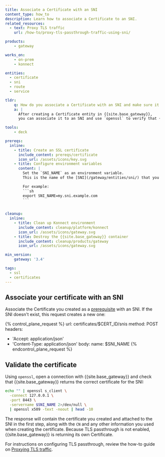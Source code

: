 ```yaml
---
title: Associate a Certificate with an SNI
content_type: how_to
description: Learn how to associate a Certificate to an SNI.
related_resources:
  - text: Proxy TLS traffic
    url: /how-to/proxy-tls-passthrough-traffic-using-sni/

products:
    - gateway

works_on:
    - on-prem
    - konnect

entities: 
  - certificate
  - sni
  - route
  - service

tldr:
    q: How do you associate a Certificate with an SNI and make sure it works?
    a: |
      After creating a Certificate entity in {{site.base_gateway}}, 
      you can associate it to an SNI and use `openssl` to verify that {{site.base_gateway}} returns the expected certificate for the SNI. 

tools:
    - deck

prereqs:
  inline:
    - title: Create an SSL certificate
      include_content: prereqs/certificate
      icon_url: /assets/icons/key.svg
    - title: Configure environment variables
      content: |
        Set the `SNI_NAME` as an environment variable. 
        This is the name of the [SNI](/gateway/entities/sni/) that you intend to associate the Certificate to.

        For example: 
        ```sh
        export SNI_NAME=my.sni.example.com
        ```
    

cleanup:
  inline:
    - title: Clean up Konnect environment
      include_content: cleanup/platform/konnect
      icon_url: /assets/icons/gateway.svg
    - title: Destroy the {{site.base_gateway}} container
      include_content: cleanup/products/gateway
      icon_url: /assets/icons/gateway.svg

min_version:
    gateway: '3.4'

tags:
  - ssl
  - certificates
---
```



## Associate your certificate with an SNI

Associate the Certificate you created as a [prerequisite](#prerequisites) with an SNI. 
If the SNI doesn't exist, this request creates a new one:

{% control_plane_request %}
url: certificates/$CERT_ID/snis
method: POST
headers:
  - 'Accept: application/json'
  - 'Content-Type: application/json'
body:
  name: $SNI_NAME
{% endcontrol_plane_request %}

## Validate the certificate

Using `openssl`, open a connection with {{site.base_gateway}} and check that {{site.base_gateway}} returns the correct certificate for the SNI:

```sh
echo "" | openssl s_client \
  -connect 127.0.0.1 \
  -port 8443 \
  -servername $SNI_NAME 2>/dev/null \
  | openssl x509 -text -noout | head -10
```

The response will contain the certificate you created and attached to the SNI in the first step, along with the `CN` and any other information you used when creating the certificate. 
Because TLS passthrough is not enabled, {{site.base_gateway}} is returning its own Certificate. 

For instructions on configuring TLS passthrough, review the how-to guide on [Proxying TLS traffic](/how-to/proxy-tls-passthrough-traffic-using-sni/).
